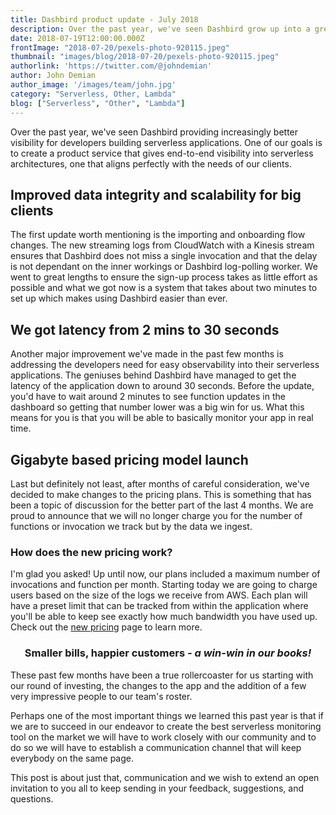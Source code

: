 ```yaml
---
title: Dashbird product update - July 2018
description: Over the past year, we've seen Dashbird grow up into a great product service. Here's the latest updates we've made to the service
date: 2018-07-19T12:00:00.000Z
frontImage: "2018-07-20/pexels-photo-920115.jpeg"
thumbnail: "images/blog/2018-07-20/pexels-photo-920115.jpeg"
authorlink: 'https://twitter.com/@johndemian'
author: John Demian
author_image: '/images/team/john.jpg'
category: "Serverless, Other, Lambda"
blog: ["Serverless", "Other", "Lambda"]
---
```


Over the past year, we've seen Dashbird providing increasingly better visibility for developers building serverless applications. One of our goals is to create a product service that gives end-to-end visibility into serverless architectures, one that aligns perfectly with the needs of our clients. 

<h2>Improved data integrity and scalability for big clients</h2> 

The first update worth mentioning is the importing and onboarding flow changes. The new streaming logs from CloudWatch with a Kinesis stream ensures that Dashbird does not miss a single invocation and that the delay is not dependant on the inner workings or Dashbird log-polling worker.
We went to great lengths to ensure the sign-up process takes as little effort as possible and what we got now is a system that takes about two minutes to set up which makes using Dashbird easier than ever.

<h2>We got latency from 2 mins to 30 seconds</h2>

Another major improvement we've made in the past few months is addressing the developers need for easy observability into their serverless applications. The geniuses behind Dashbird have managed to get the latency of the application down to around 30 seconds. Before the update, you'd have to wait around 2 minutes to see function updates in the dashboard so getting that number lower was a big win for us. What this means for you is that you will be able to basically monitor your app in real time.


<h2>Gigabyte based pricing model launch</h2>

Last but definitely not least, after months of careful consideration, we've decided to make changes to the pricing plans. This is something that has been a topic of discussion for the better part of the last 4 months. We are proud to announce that we will no longer charge you for the number of functions or invocation we track but by the data we ingest.

<h3>How does the new pricing work?</h3>
I'm glad you asked! Up until now, our plans included a maximum number of invocations and function per month. Starting today we are going to charge users based on the size of the logs we receive from AWS. Each plan will have a preset limit that can be tracked from within the application where you'll be able to keep see exactly how much bandwidth you have used up. Check out the <a href="https://dashbird.io/pricing/">new pricing</a> page to learn more.

<center><h3>Smaller bills, happier customers <i> -  a win-win in our books!</i></h3></center>

These past few months have been a true rollercoaster for us starting with our round of investing, the changes to the app and the addition of a few very impressive people to our team's roster. 

Perhaps one of the most important things we learned this past year is that if we are to succeed in our endeavor to create the best serverless monitoring tool on the market we will have to work closely with our community and to do so we will have to establish a communication channel that will keep everybody on the same page. 

This post is about just that, communication and we wish to extend an open invitation to you all to keep sending in your feedback, suggestions, and questions. 